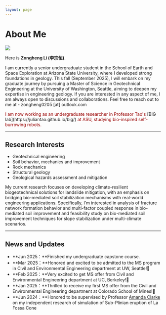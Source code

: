 ```yaml
---
layout: page
---
```


# About Me

<img src="https://Royleezh.github.io/pfp2.jpg" class="floatpic">

Here is **Zongheng Li (李宗恒)**.<br>

I am currently a senior undergraduate student in the School of Earth and Space Exploration at Arizona State University, where I developed strong foundations in geology. This fall (September 2025), I will embark on my graduate journey by pursuing a Master of Science in Geotechnical Engineering at the University of Washington, Seattle, aiming to deepen my expertise in engineering geology. If you are interested in any aspect of me, I am always open to discussions and collaborations. Feel free to reach out to me at - zongheng0205 [at] outlook.com

<span style="color:#990000">
I am now working as an undergraduate researcher in Professor Tao's
</span> 
[BIG lab](https://juliantao.github.io/big/) 
<span style="color:#990000">
at ASU, studying bio-inspired self-burrowing robots.
</span>


---

## Research Interests

- Geotechnical engineering
- Soil behavior, mechanics and improvement
- Rock mechanics
- Structural geology
- Geological hazards assessment and mitigation

My current research focuses on developing climate-resilient biogeotechnical solutions for landslide mitigation, with an emphasis on bridging bio-mediated soil stabilization mechanisms with real-world engineering applications. Specifically, I'm interested in analysis of fracture network formation behavior and multi-factor coupled response in bio-mediated soil improvement and feasibility study on bio-mediated soil improvement techniques for slope stabilization under multi-climate scenarios.

---

## News and Updates
- **Jun 2025：**Finished my undergraduate capstone course.
- **Mar 2025：**Honored and excited to be admitted to the MS program in Civil and Environmental Engineering department at UW, Seattle!🎉
- **Feb 2025：**Very excited to get MS offer from Civil and Environmental Engineering department at UC, Berkeley!🎉
- **Jan 2025：**Thrilled to receive my first MS offer from the Civil and Environmental Engineering department at Colorado School of Mines!🎉
- **Jun 2024：**Honored to be supervised by Professor [Amanda Clarke](https://search.asu.edu/profile/499877) on my independent research of simulation of Sub-Plinian eruption of La Fossa Cone  
<br>

